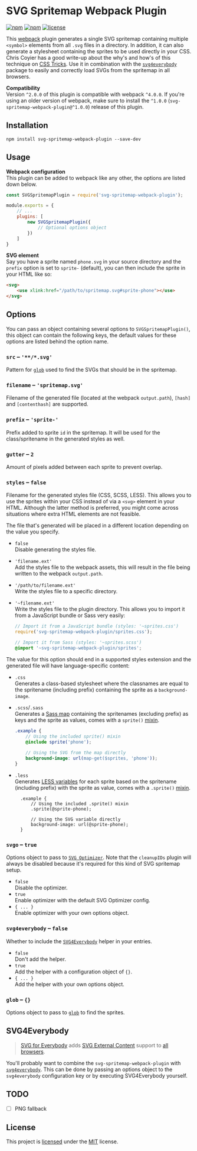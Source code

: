 # SVG Spritemap Webpack Plugin
[![npm](https://img.shields.io/npm/v/svg-spritemap-webpack-plugin.svg?style=flat-square)](https://www.npmjs.com/package/svg-spritemap-webpack-plugin)
[![npm](https://img.shields.io/npm/dm/svg-spritemap-webpack-plugin.svg?style=flat-square)](https://www.npmjs.com/package/svg-spritemap-webpack-plugin)
[![license](https://img.shields.io/github/license/cascornelissen/svg-spritemap-webpack-plugin.svg?style=flat-square)](LICENSE.md)

This [webpack](https://webpack.github.io/) plugin generates a single SVG spritemap containing multiple `<symbol>` elements from all `.svg` files in a directory. In addition, it can also generate a stylesheet containing the sprites to be used directly in your CSS. Chris Coyier has a good write-up about the why's and how's of this technique on [CSS Tricks](https://css-tricks.com/svg-symbol-good-choice-icons/). Use it in combination with the [`svg4everybody`](https://github.com/jonathantneal/svg4everybody) package to easily and correctly load SVGs from the spritemap in all browsers.

**Compatibility**  
Version `^2.0.0` of this plugin is compatible with webpack `^4.0.0`. If you're using an older version of webpack, make sure to install the `^1.0.0` (`svg-spritemap-webpack-plugin@^1.0.0`) release of this plugin.

## Installation
```shell
npm install svg-spritemap-webpack-plugin --save-dev
```

## Usage
**Webpack configuration**  
This plugin can be added to webpack like any other, the options are listed down below.
```js
const SVGSpritemapPlugin = require('svg-spritemap-webpack-plugin');

module.exports = {
    // ...
    plugins: [
        new SVGSpritemapPlugin({
            // Optional options object
        })
    ]
}
```

**SVG element**  
Say you have a sprite named `phone.svg` in your source directory and the `prefix` option is set to `sprite-` (default), you can then include the sprite in your HTML like so: 
```html
<svg>
    <use xlink:href="/path/to/spritemap.svg#sprite-phone"></use>
</svg>
```


## Options
You can pass an object containing several options to `SVGSpritemapPlugin()`, this object can contain the following keys, the default values for these options are listed behind the option name.

### `src` – `'**/*.svg'`  
Pattern for [`glob`](http://npmjs.com/package/glob) used to find the SVGs that should be in the spritemap.

### `filename` – `'spritemap.svg'`  
Filename of the generated file (located at the webpack `output.path`), `[hash]` and `[contenthash]` are supported.

### `prefix` – `'sprite-'`  
Prefix added to sprite `id` in the spritemap. It will be used for the class/spritename in the generated styles as well. 

### `gutter` – `2`  
Amount of pixels added between each sprite to prevent overlap.

### `styles` – `false`  
Filename for the generated styles file (CSS, SCSS, LESS). This allows you to use the sprites within your CSS instead of via a `<svg>` element in your HTML. Although the latter method is preferred, you might come across situations where extra HTML elements are not feasible. 

The file that's generated will be placed in a different location depending on the value you specify.

- `false`  
  Disable generating the styles file.
- `'filename.ext'`  
  Add the styles file to the webpack assets, this will result in the file being written to the webpack `output.path`.
- `'/path/to/filename.ext'`  
  Write the styles file to a specific directory.
- `'~filename.ext'`  
  Write the styles file to the plugin directory. This allows you to import it from a JavaScript bundle or Sass very easily:
  
  ```js
  // Import it from a JavaScript bundle (styles: '~sprites.css')
  require('svg-spritemap-webpack-plugin/sprites.css');
  ```
  ```scss
  // Import it from Sass (styles: '~sprites.scss')
  @import '~svg-spritemap-webpack-plugin/sprites';
  ```

The value for this option should end in a supported styles extension and the generated file will have language-specific content:

- `.css`  
  Generates a class-based stylesheet where the classnames are equal to the spritename (including prefix) containing the sprite as a `background-image`.
- `.scss`/`.sass`  
  Generates a [Sass map](http://sass-lang.com/documentation/file.SASS_REFERENCE.html#maps) containing the spritenames (excluding prefix) as keys and the sprite as values, comes with a `sprite()` [mixin](http://sass-lang.com/documentation/file.SASS_REFERENCE.html#mixins).
  
  ```scss
  .example {
      // Using the included sprite() mixin
      @include sprite('phone');
    
      // Using the SVG from the map directly
      background-image: url(map-get($sprites, 'phone'));
  }
  ```
- `.less`  
  Generates [LESS variables](http://lesscss.org/features/#variables-feature-overview) for each sprite based on the spritename (including prefix) with the sprite as value, comes with a `.sprite()` [mixin](http://lesscss.org/features/#mixins-feature).
  
  ```less
    .example {
        // Using the included .sprite() mixin
        .sprite(@sprite-phone);
      
        // Using the SVG variable directly
        background-image: url(@sprite-phone);
    }
    ```

### `svgo` – `true`  
Options object to pass to [`SVG Optimizer`](http://npmjs.com/package/svgo). Note that the `cleanupIDs` plugin will always be disabled because it's required for this kind of SVG spritemap setup.

- `false`  
  Disable the optimizer.
- `true`  
  Enable optimizer with the default SVG Optimizer config.
- `{ ... }`  
  Enable optimizer with your own options object.

### `svg4everybody` – `false`  
Whether to include the [`SVG4Everybody`](https://www.npmjs.com/package/svg4everybody#usage) helper in your entries.

- `false`  
  Don't add the helper.
- `true`  
  Add the helper with a configuration object of `{}`.
- `{ ... }`  
  Add the helper with your own options object.

### `glob` – `{}`  
Options object to pass to [`glob`](http://npmjs.com/package/glob) to find the sprites.


## SVG4Everybody
> [SVG for Everybody](https://github.com/jonathantneal/svg4everybody) adds [SVG External Content](http://css-tricks.com/svg-sprites-use-better-icon-fonts/##Browser+Support) support to [all browsers](http://caniuse.com/svg).

You'll probably want to combine the `svg-spritemap-webpack-plugin` with [`svg4everybody`](https://github.com/jonathantneal/svg4everybody). This can be done by passing an options object to the `svg4everybody` configuration key or by executing SVG4Everybody yourself.

## TODO
- [ ] PNG fallback

## License
This project is [licensed](LICENSE.md) under the [MIT](https://opensource.org/licenses/MIT) license.
